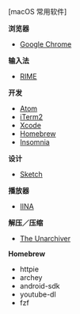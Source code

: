 [macOS 常用软件]

**浏览器**

* [Google Chrome](https://www.google.com/chrome/browser/desktop/index.html)

**输入法**

* [RIME](http://rime.im)

**开发**

* [Atom](https://atom.io)
* [iTerm2](https://iterm2.com)
* [Xcode](https://itunes.apple.com/us/app/xcode/id497799835)
* [Homebrew](https://brew.sh)
* [Insomnia](https://insomnia.rest)

**设计**

* [Sketch](https://www.sketchapp.com)

**播放器**

* [IINA](https://iina.io)

**解压／压缩**

* [The Unarchiver](https://itunes.apple.com/app/the-unarchiver/id425424353)

**Homebrew**

* httpie
* archey
* android-sdk
* youtube-dl
* fzf
